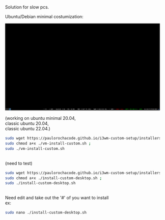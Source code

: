 Solution for slow pcs.</br>

Ubuntu/Debian minimal costumization: </br>

<img src="https://github.com/paulorochacode/i3wm-custom-setup/blob/main/images/costumization.png?raw=true">

<!--(need to test)</br></br>
-->
(working on ubuntu minimal 20.04,</br> 
            classic ubuntu 20.04,</br>
            classic ubuntu 22.04.)</br>
```bash
sudo wget https://paulorochacode.github.io/i3wm-custom-setup/installers/vm-install-custom.sh ;
sudo chmod a+x ./vm-install-custom.sh ;
sudo ./vm-install-custom.sh
```
</br>
(need to test)</br>

```bash
sudo wget https://paulorochacode.github.io/i3wm-custom-setup/installers/install-custom-desktop.sh ;
sudo chmod a+x ./install-custom-desktop.sh ;
sudo ./install-custom-desktop.sh
```
</br>
Need edit and take out the '#' of you want to install
</br>ex: 

```bash
sudo nano ./install-custom-desktop.sh
```


<!--
to do</br>
1-intruduce compiled kernels</br>
2-test vm version</br>
3-improve sec rules</br>
4-improve commands to resize and move the windows </br>
5-to fix bookmarks application </br>
6-homyzsh-autosuggestions</br>
7-alias</br>
-->
